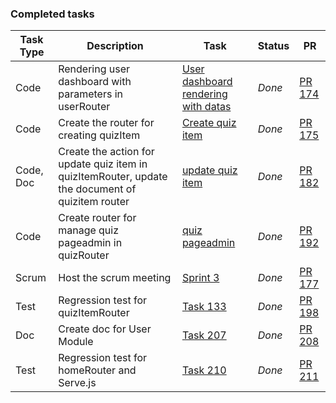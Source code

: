 ### Completed tasks

| Task Type | Description | Task      | Status       | PR       |
| ----------- | -----------|------------|------------|------------|
| Code   | Rendering user dashboard with parameters in userRouter | [User dashboard rendering with datas](https://github.com/MUN-COMP6905/project-eteam/issues/170) | *Done* | [PR 174](https://github.com/MUN-COMP6905/project-eteam/pull/174) |
| Code   |Create the router for creating quizItem | [Create quiz item](https://github.com/MUN-COMP6905/project-eteam/issues/173) | *Done* | [PR 175](https://github.com/MUN-COMP6905/project-eteam/pull/175) |
| Code, Doc   | Create the action for update quiz item in quizItemRouter, update the document of quizitem router  | [update quiz item ](https://github.com/MUN-COMP6905/project-eteam/issues/181) | *Done* | [PR 182](https://github.com/MUN-COMP6905/project-eteam/pull/182) |
| Code   | Create router for manage quiz pageadmin in quizRouter | [quiz pageadmin](https://github.com/MUN-COMP6905/project-eteam/issues/187) | *Done* | [PR 192](https://github.com/MUN-COMP6905/project-eteam/pull/192) |
| Scrum   | Host the scrum meeting  | [Sprint 3](https://github.com/MUN-COMP6905/project-eteam/issues/176) | *Done* | [PR 177](https://github.com/MUN-COMP6905/project-eteam/pull/177) |
| Test   | Regression test for quizItemRouter | [Task 133](https://github.com/MUN-COMP6905/project-eteam/issues/197) | *Done* | [PR 198](https://github.com/MUN-COMP6905/project-eteam/pull/198) |
| Doc   | Create doc for User Module | [Task 207](https://github.com/MUN-COMP6905/project-eteam/issues/207) | *Done* | [PR 208](https://github.com/MUN-COMP6905/project-eteam/pull/208) |
| Test   | Regression test for homeRouter and Serve.js | [Task 210](https://github.com/MUN-COMP6905/project-eteam/issues/210) | *Done* |[PR 211](https://github.com/MUN-COMP6905/project-eteam/pull/211) |
